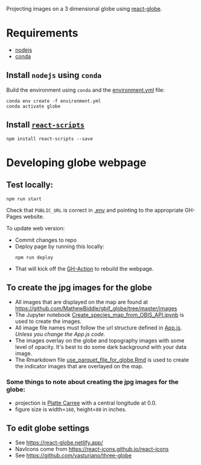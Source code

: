 Projecting images on a 3 dimensional globe using [react-globe](https://react-globe.netlify.app/).

# Requirements
* [nodejs](https://nodejs.org/en/)
* [conda](https://conda.io/projects/conda/en/latest/user-guide/install/index.html)

## Install `nodejs` using `conda`
Build the environment using `conda` and the [environment.yml](https://github.com/MathewBiddle/globe/blob/main/environment.yml) file:
```shell
conda env create -f environment.yml
conda activate globe
```

## Install [`react-scripts`](https://www.npmjs.com/package/react-scripts)
```shell
npm install react-scripts --save
```

# Developing globe webpage
## Test locally:
```shell
npm run start
```

Check that `PUBLIC_URL` is correct in [.env](https://github.com/MathewBiddle/globe/blob/main/.env) and pointing
to the appropriate GH-Pages website.

To update web version:
* Commit changes to repo
* Deploy page by running this locally:
   ```shell
   npm run deploy
   ```
* That will kick off the [GH-Action](https://github.com/MathewBiddle/globe/actions) to rebuild the webpage.

## To create the jpg images for the globe
* All images that are displayed on the map are found at https://github.com/MathewBiddle/gbif_globe/tree/master/images
* The Jupyter notebook [Create_species_map_from_OBIS_API.ipynb](https://github.com/MathewBiddle/globe/blob/main/Create_species_map_from_OBIS_API.ipynb) is used to create the images.
* All image file names must follow the url structure defined in [App.js](https://github.com/MathewBiddle/globe/blob/bfb6a119e4c619d175eaa0ccb9145563f7f330b5/src/App.js#L43). _Unless you change the App.js code._
* The images overlay on the globe and topography images with some level of opacity. It's best to do some dark background with your data image.
* The Rmarkdown file [use_parquet_file_for_globe.Rmd](https://github.com/MathewBiddle/globe/blob/main/use_parquet_file_for_globe.Rmd) is used to create the indicator images that are overlayed on the map.

### Some things to note about creating the jpg images for the globe:
* projection is [Platte Carree](https://pro.arcgis.com/en/pro-app/2.8/help/mapping/properties/plate-carree.htm) with a central longitude at 0.0.
* figure size is width=`160`, height=`80` in inches.


## To edit globe settings
* See <https://react-globe.netlify.app/>
* NavIcons come from <https://react-icons.github.io/react-icons>
* See <https://github.com/vasturiano/three-globe>